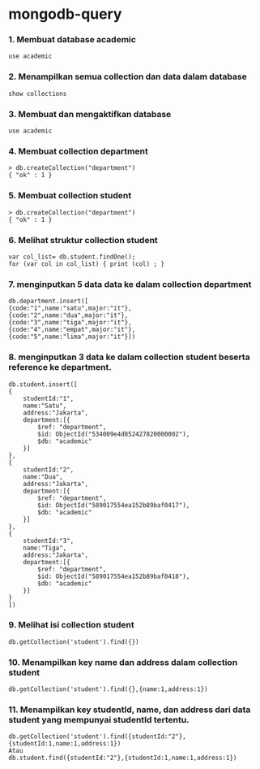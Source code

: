 # mongodb-query

### 1. Membuat database academic
```
use academic
```

### 2. Menampilkan semua collection dan data dalam database
```
show collections
```

### 3. Membuat dan mengaktifkan database
```
use academic
```

### 4. Membuat collection department
```
> db.createCollection("department")
{ "ok" : 1 }
```

### 5. Membuat collection student
```
> db.createCollection("department")
{ "ok" : 1 }
```

### 6. Melihat struktur collection student
```
var col_list= db.student.findOne();
for (var col in col_list) { print (col) ; }
```

### 7. menginputkan 5 data data ke dalam collection department
```
db.department.insert([
{code:"1",name:"satu",major:"it"},
{code:"2",name:"dua",major:"it"},
{code:"3",name:"tiga",major:"it"},
{code:"4",name:"empat",major:"it"},
{code:"5",name:"lima",major:"it"}])
```


### 8. menginputkan 3 data ke dalam collection student beserta reference ke department.
```
db.student.insert([
{
    studentId:"1",
    name:"Satu",
    address:"Jakarta",
    department:[{
        $ref: "department",
        $id: ObjectId("534009e4d852427820000002"),
        $db: "academic"
    }]
},
{
    studentId:"2",
    name:"Dua",
    address:"Jakarta",
    department:[{
        $ref: "department",
        $id: ObjectId("589017554ea152b89baf0417"),
        $db: "academic"
    }]
},
{
    studentId:"3",
    name:"Tiga",
    address:"Jakarta",
    department:[{
        $ref: "department",
        $id: ObjectId("589017554ea152b89baf0418"),
        $db: "academic"
    }]
}
])
```

### 9. Melihat isi collection student
```
db.getCollection('student').find({})
```

### 10. Menampilkan key name dan address dalam collection student
```
db.getCollection('student').find({},{name:1,address:1})
```

### 11. Menampilkan key studentId, name, dan address dari data student yang mempunyai studentId tertentu.
```
db.getCollection('student').find({studentId:"2"},{studentId:1,name:1,address:1})
Atau
db.student.find({studentId:"2"},{studentId:1,name:1,address:1})
```
